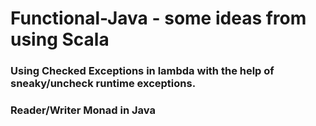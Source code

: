 # Functional-Java - some ideas from using Scala
### Using Checked Exceptions in lambda with the help of sneaky/uncheck runtime exceptions.
### Reader/Writer Monad in Java
